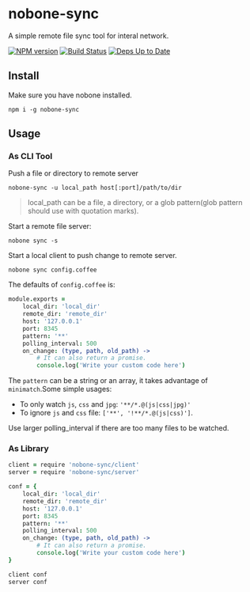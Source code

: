 # nobone-sync

A simple remote file sync tool for interal network.

[![NPM version](https://badge.fury.io/js/nobone-sync.svg)](http://badge.fury.io/js/nobone-sync) [![Build Status](https://travis-ci.org/ysmood/nobone-sync.svg)](https://travis-ci.org/ysmood/nobone-sync) [![Deps Up to Date](https://david-dm.org/ysmood/nobone-sync.svg?style=flat)](https://david-dm.org/ysmood/nobone-sync)

## Install

Make sure you have nobone installed.

    npm i -g nobone-sync

## Usage

### As CLI Tool

Push a file or directory to remote server

    nobone-sync -u local_path host[:port]/path/to/dir

> local_path can be a file, a directory, or a glob pattern(glob pattern should use with quotation marks).

Start a remote file server:

    nobone sync -s

Start a local client to push change to remote server.

    nobone sync config.coffee

The defaults of `config.coffee` is:

```coffee
module.exports =
    local_dir: 'local_dir'
    remote_dir: 'remote_dir'
    host: '127.0.0.1'
    port: 8345
    pattern: '**'
    polling_interval: 500
    on_change: (type, path, old_path) ->
        # It can also return a promise.
        console.log('Write your custom code here')
```

The `pattern` can be a string or an array, it takes advantage of `minimatch`.Some simple usages:

- To only watch `js`, `css` and `jpg`: `'**/*.@(js|css|jpg)'`
- To ignore `js` and `css` file: `['**', '!**/*.@(js|css)']`.

Use larger polling_interval if there are too many files to be watched.

### As Library

```coffee
client = require 'nobone-sync/client'
server = require 'nobone-sync/server'

conf = {
    local_dir: 'local_dir'
    remote_dir: 'remote_dir'
    host: '127.0.0.1'
    port: 8345
    pattern: '**'
    polling_interval: 500
    on_change: (type, path, old_path) ->
        # It can also return a promise.
        console.log('Write your custom code here')
}

client conf
server conf
```
